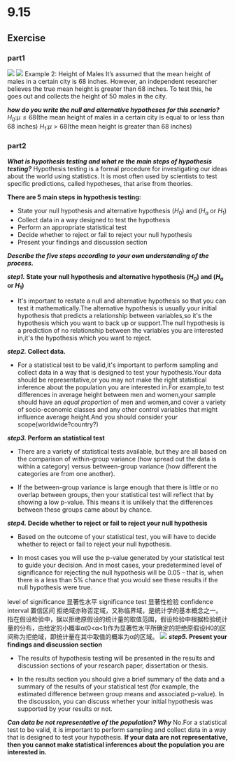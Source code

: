 # 9.15

## Exercise

### part1

![](images/Snipaste_2023-09-15_09-19-35.png)
![](images/Snipaste_2023-09-15_09-20-13.png)
Example 2: Height of Males
It’s assumed that the mean height of males in a certain city is 68 inches. However, an independent researcher believes the true mean height is greater than 68 inches. To test this, he goes out and collects the height of 50 males in the city.

***how do you  write the null and alternative hypotheses for this scenario?***
$H_0$:$\mu \le 68($the mean height of males in a certain city is equal to or less than 68 inches)
$H_1$:$\mu \gt 68$(the  mean height is greater than 68 inches)

### part2

***What is hypothesis testing and what re the main steps of hypothesis testing?***
Hypothesis testing is a formal procedure for investigating our ideas about the world using statistics. It is most often used by scientists to test specific predictions, called hypotheses, that arise from theories.

**There are 5 main steps in hypothesis testing:**
- State your null hypothesis and alternative hypothesis ($H_0$) and ($H_a$ or $H_1$)
- Collect data in a way designed to test the hypothesis
- Perform an appropriate statistical test
- Decide whether to reject or fail to reject your null hypothesis
- Present your findings and discussion section

***Describe the five steps according to your own understanding of the process.***

***step1.* State your null hypothesis and alternative hypothesis ($H_0$) and ($H_a$ or $H_1$)**
- It's important to restate a null and alternative hypothesis so that you can test it mathematically.The alternative hypothesis is usually your initial hypothesis that predicts a relationship between variables,so it's the hypothesis which you want to back up or support.The null hypothesis is a prediction of no relationship between the variables you are interested in,it's the hypothesis which you want to reject.

***step2.* Collect data.**
- For a statistical test to be valid,it's important to perform sampling and collect data in a way that is designed to test your hypothesis.Your data should be representative,or you may not make the right statistical inference about the population you are interested in.For example,to test differences in average height between men and women,your sample should have an *equal proportion* of men and women,and cover a variety of socio-economic classes and any other control variables that might influence average height.And you should consider your scope(worldwide?country?)
  
***step3.* Perform an statistical test**
- There are a variety of statistical tests available, but they are all based on the comparison of within-group variance (how spread out the data is within a category) versus between-group variance (how different the categories are from one another).

- If the between-group variance is large enough that there is little or no overlap between groups, then your statistical test will reflect that by showing a low p-value. This means it is unlikely that the differences between these groups came about by chance.

***step4.* Decide whether to reject or fail to reject your null hypothesis**
- Based on the outcome of your statistical test, you will have to decide whether to reject or fail to reject your null hypothesis.

- In most cases you will use the p-value generated by your statistical test to guide your decision. And in most cases, your predetermined level of significance for rejecting the null hypothesis will be 0.05 – that is, when there is a less than 5% chance that you would see these results if the null hypothesis were true.

level of significance 显著性水平
significance test 显著性检验
confidence interval 置信区间
拒绝域亦称否定域，又称临界域，是统计学的基本概念之一。指在假设检验中，据以拒绝原假设的统计量的取值范围，假设检验中根据检验统计量的分布，由给定的小概率α(0<α<1)作为显著性水平所确定的拒绝原假设H0的区间称为拒绝域，即统计量在其中取值的概率为α的区域。
![](images/拒绝域.png)
***step5.* Present your findings and discussion section**
- The results of hypothesis testing will be presented in the results and discussion sections of your research paper, dissertation or thesis.

- In the results section you should give a brief summary of the data and a summary of the results of your statistical test (for example, the estimated difference between group means and associated p-value). In the discussion, you can discuss whether your initial hypothesis was supported by your results or not.

***Can data be not representative of the population? Why***
No.For a statistical test to be valid, it is important to perform sampling and collect data in a way that is designed to test your hypothesis. **If your data are not representative, then you cannot make statistical inferences about the population you are interested in.**
